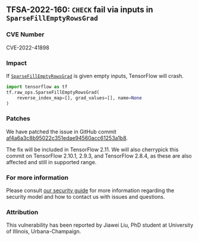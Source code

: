 ## TFSA-2022-160: `CHECK` fail via inputs in `SparseFillEmptyRowsGrad`

### CVE Number
CVE-2022-41898

### Impact
If [`SparseFillEmptyRowsGrad`](https://github.com/tensorflow/tensorflow/blob/master/tensorflow/core/kernels/sparse_fill_empty_rows_op_gpu.cu.cc) is given empty inputs, TensorFlow will crash.

```python
import tensorflow as tf
tf.raw_ops.SparseFillEmptyRowsGrad(
    reverse_index_map=[], grad_values=[], name=None
)
```

### Patches
We have patched the issue in GitHub commit [af4a6a3c8b95022c351edae94560acc61253a1b8](https://github.com/tensorflow/tensorflow/commit/af4a6a3c8b95022c351edae94560acc61253a1b8).

The fix will be included in TensorFlow 2.11. We will also cherrypick this commit on TensorFlow 2.10.1, 2.9.3, and TensorFlow 2.8.4, as these are also affected and still in supported range.


### For more information
Please consult [our security guide](https://github.com/tensorflow/tensorflow/blob/master/SECURITY.md) for more information regarding the security model and how to contact us with issues and questions.


### Attribution
This vulnerability has been reported by Jiawei Liu, PhD student at University of Illinois, Urbana-Champaign.
